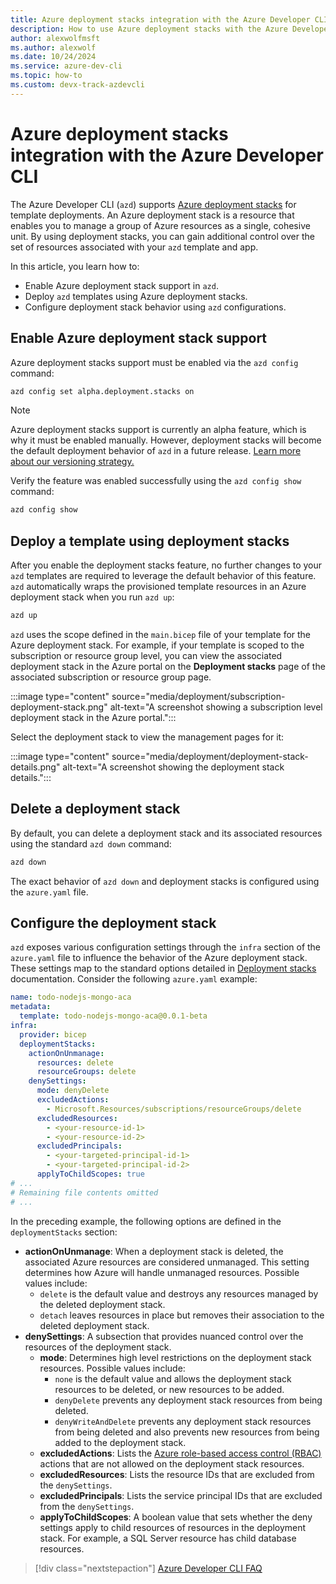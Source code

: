 ```yaml
---
title: Azure deployment stacks integration with the Azure Developer CLI
description: How to use Azure deployment stacks with the Azure Developer CLI (azd)
author: alexwolfmsft
ms.author: alexwolf
ms.date: 10/24/2024
ms.service: azure-dev-cli
ms.topic: how-to
ms.custom: devx-track-azdevcli
---
```


# Azure deployment stacks integration with the Azure Developer CLI

The Azure Developer CLI (`azd`) supports [Azure deployment stacks](/azure/azure-resource-manager/bicep/deployment-stacks) for template deployments. An Azure deployment stack is a resource that enables you to manage a group of Azure resources as a single, cohesive unit. By using deployment stacks, you can gain additional control over the set of resources associated with your `azd` template and app.

In this article, you learn how to:

- Enable Azure deployment stack support in `azd`.
- Deploy `azd` templates using Azure deployment stacks.
- Configure deployment stack behavior using `azd` configurations.

## Enable Azure deployment stack support

Azure deployment stacks support must be enabled via the `azd config` command:

```bash
azd config set alpha.deployment.stacks on
```

> [!NOTE]
> Azure deployment stacks support is currently an alpha feature, which is why it must be enabled manually. However, deployment stacks will become the default deployment behavior of `azd` in a future release.
> [Learn more about our versioning strategy.](./feature-versioning.md)

Verify the feature was enabled successfully using the `azd config show` command:

```bash
azd config show
```

## Deploy a template using deployment stacks

After you enable the deployment stacks feature, no further changes to your `azd` templates are required to leverage the default behavior of this feature. `azd` automatically wraps the provisioned template resources in an Azure deployment stack when you run `azd up`:

```bash
azd up
```

`azd` uses the scope defined in the `main.bicep` file of your template for the Azure deployment stack. For example, if your template is scoped to the subscription or resource group level, you can view the associated deployment stack in the Azure portal on the **Deployment stacks** page of the associated subscription or resource group page.

:::image type="content" source="media/deployment/subscription-deployment-stack.png" alt-text="A screenshot showing a subscription level deployment stack in the Azure portal.":::

Select the deployment stack to view the management pages for it:

:::image type="content" source="media/deployment/deployment-stack-details.png" alt-text="A screenshot showing the deployment stack details.":::

## Delete a deployment stack

By default, you can delete a deployment stack and its associated resources using the standard `azd down` command:

```bash
azd down
```

The exact behavior of `azd down` and deployment stacks is configured using the `azure.yaml` file.

## Configure the deployment stack

`azd` exposes various configuration settings through the `infra` section of the `azure.yaml` file to influence the behavior of the Azure deployment stack. These settings map to the standard options detailed in [Deployment stacks](/azure/azure-resource-manager/bicep/deployment-stacks) documentation. Consider the following `azure.yaml` example:

```yml
name: todo-nodejs-mongo-aca
metadata:
  template: todo-nodejs-mongo-aca@0.0.1-beta
infra:
  provider: bicep
  deploymentStacks:
    actionOnUnmanage:
      resources: delete
      resourceGroups: delete
    denySettings:
      mode: denyDelete
      excludedActions:
        - Microsoft.Resources/subscriptions/resourceGroups/delete
      excludedResources:
        - <your-resource-id-1>
        - <your-resource-id-2>
      excludedPrincipals:
        - <your-targeted-principal-id-1>
        - <your-targeted-principal-id-2>
      applyToChildScopes: true
# ...
# Remaining file contents omitted
# ...
```

In the preceding example, the following options are defined in the `deploymentStacks` section:

- **actionOnUnmanage**: When a deployment stack is deleted, the associated Azure resources are considered unmanaged. This setting determines how Azure will handle unmanaged resources. Possible values include:
  - `delete` is the default value and destroys any resources managed by the deleted deployment stack.
  - `detach` leaves resources in place but removes their association to the deleted deployment stack.
- **denySettings**: A subsection that provides nuanced control over the resources of the deployment stack.
  - **mode**: Determines high level restrictions on the deployment stack resources. Possible values include:
    - `none` is the default value and allows the deployment stack resources to be deleted, or new resources to be added.
    - `denyDelete` prevents any deployment stack resources from being deleted.
    - `denyWriteAndDelete` prevents any deployment stack resources from being deleted and also prevents new resources from being added to the deployment stack.
  - **excludedActions**: Lists the [Azure role-based access control (RBAC)](/azure/role-based-access-control/overview) actions that are not allowed on the deployment stack resources.
  - **excludedResources**: Lists the resource IDs that are excluded from the `denySettings`.
  - **excludedPrincipals**: Lists the service principal IDs that are excluded from the `denySettings`.
  - **applyToChildScopes**: A boolean value that sets whether the deny settings apply to child resources of resources in the deployment stack. For example, a SQL Server resource has child database resources.

> [!div class="nextstepaction"]
> [Azure Developer CLI FAQ](./faq.yml)
